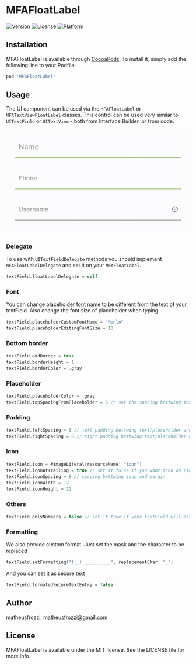 # MFAFloatLabel

[![Version](https://img.shields.io/cocoapods/v/MFAFloatLabel.svg?style=flat)](https://cocoapods.org/pods/MFAFloatLabel)
[![License](https://img.shields.io/cocoapods/l/MFAFloatLabel.svg?style=flat)](https://cocoapods.org/pods/MFAFloatLabel)
[![Platform](https://img.shields.io/cocoapods/p/MFAFloatLabel.svg?style=flat)](https://cocoapods.org/pods/MFAFloatLabel)

## Installation

MFAFloatLabel is available through [CocoaPods](https://cocoapods.org). To install
it, simply add the following line to your Podfile:

```ruby
pod 'MFAFloatLabel'
```

## Usage

The UI component can be used via the `MFAFloatLabel` or `MFATextViewFloatLabel` classes. This control can be used very similar to `UITextField` or `UITextView` - both from Interface Builder, or from code.

![](/Example/MFAFloatLabel/example.gif)

### Delegate
To use with `UITextFieldDelegate` methods you should implement `MFAFloatLabelDelegate` and set it on your `MFAFloatLabel`.
```swift
textField.floatLabelDelegate = self
```

### Font
You can change placeholder font name to be different from the text of your textField. Also change the font size of placeholder when typing.
```swift
textField.placeholderCustomFontName = "Menlo"
textField.placeholderEditingFontSize = 10
```

### Bottom border
```swift
textField.addBorder = true
textField.borderHeight = 1
textField.borderColor = .gray
```

### Placeholder
```swift
textField.placeholderColor = .gray
textField.topSpacingFromPlaceholder = 6 // set the spacing bettwing text and placeholder when typing
```

### Padding
```swift
textField.leftSpacing = 8 // left padding bettwing text/placeholder and left margin
textField.rightSpacing = 8 // right padding bettwing text/placeholder and right margin
```

### Icon
```swift
textField.icon = #imageLiteral(resourceName: "icon")
textField.iconAtTrailing = true // set it false if you want icon on right
textField.iconSpacing = 8 // spacing bettwing icon and margin
textField.iconWidth = 12
textField.iconHeight = 12
```

### Others
```swift
textField.onlyNumbers = false // set it true if your textField will accept only numbers
```

### Formatting
We also provide custom format. Just set the mask and the character to be replaced
```swift
textField.setFormatting("(__) _____.____", replacementChar: "_")
```
And you can set it as secure text
```swift 
textField.formatedSecureTextEntry = false
```

## Author

matheusfrozzi, matheusfrozzi@gmail.com

## License

MFAFloatLabel is available under the MIT license. See the LICENSE file for more info.
